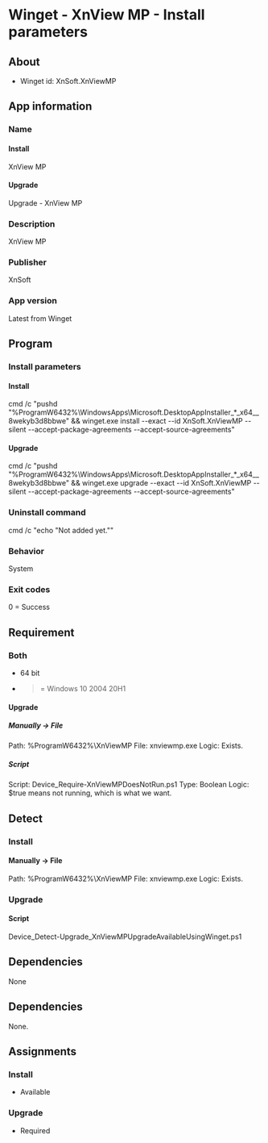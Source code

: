 # Winget - XnView MP - Install parameters
## About
* Winget id: XnSoft.XnViewMP


## App information
### Name
#### Install
XnView MP
#### Upgrade
Upgrade - XnView MP

### Description
XnView MP

### Publisher
XnSoft

### App version
Latest from Winget


## Program
### Install parameters
#### Install
cmd /c "pushd "%ProgramW6432%\WindowsApps\Microsoft.DesktopAppInstaller_*_x64__8wekyb3d8bbwe" && winget.exe install --exact --id XnSoft.XnViewMP --silent --accept-package-agreements --accept-source-agreements"
#### Upgrade
cmd /c "pushd "%ProgramW6432%\WindowsApps\Microsoft.DesktopAppInstaller_*_x64__8wekyb3d8bbwe" && winget.exe upgrade --exact --id XnSoft.XnViewMP --silent --accept-package-agreements --accept-source-agreements"

### Uninstall command
cmd /c "echo "Not added yet.""

### Behavior
System

### Exit codes
0 = Success


## Requirement
### Both
* 64 bit
* >= Windows 10 2004 20H1

#### Upgrade
##### Manually -> File
Path:  %ProgramW6432%\XnViewMP
File:  xnviewmp.exe
Logic: Exists.

##### Script
Script: Device_Require-XnViewMPDoesNotRun.ps1
Type:   Boolean
Logic:  $true means not running, which is what we want.


## Detect
### Install
#### Manually -> File
Path:  %ProgramW6432%\XnViewMP
File:  xnviewmp.exe
Logic: Exists.
### Upgrade
#### Script
Device_Detect-Upgrade_XnViewMPUpgradeAvailableUsingWinget.ps1


## Dependencies
None


## Dependencies
None.


## Assignments
### Install
* Available

### Upgrade
* Required